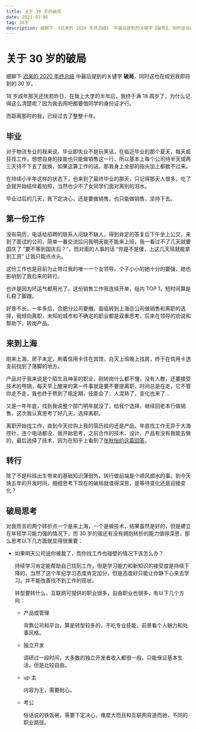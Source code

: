 ```yaml
---
title: 关于 30 岁的破局
date: 2021-03-06
tag: 30岁
description: 细聊下 《迟来的 2020 年终总结》 中最后提到的关键字【破局】，同时这也在规划我即将到的 30 岁。
---
```


# 关于 30 岁的破局

细聊下 [迟来的 2020 年终总结](/posts/2021/2020-final) 中最后提到的关键字 **破局**，同时这也在规划我即将到的 30 岁。

18 岁成年那天还恍若昨日，在我上大学的半年后，我终于满 18 周岁了，为什么记得这么清楚呢？因为我去网吧都要借同学的身份证才行。

而距离那时的我，已经过去了整整十年。

## 毕业

对于物流专业的我来说，毕业即失业不是玩笑话，在临近毕业的那个夏天，每天疯狂找工作，想想自身的技能也只能做销售这一行，所以基本上每个公司待半天或两三天待不下去了就换，如果这算工作的话，那我身上全部的指头加上都数不过来。

在持续小半年这样的状态下，也来到了最终毕业的那天，只记得那天人很多，吃了会就开始结伴着拍照，当然也少不了女同学们面对离别的泪水。

毕业过后的几天，我下定决心，还是要做销售，也只能做销售，坚持下去。

## 第一份工作

没有简历，电话给招聘的联系人问缺不缺人，得到肯定的答复后下午坐上公交，来到了面试的公司，简单一番交流后问我明天能不能来上班，我一看过不了几天就要国庆了 ”要不等到国庆后？“，而对面的人事的话 “你是不是傻，上这几天班就能拿到工资” 让我只能点点头。

这份工作也是目前为止带过我的唯一一个女领导，个子小小的她十分的要强，她也影响到了我后来的转行。

也许是因为坏运气都用光了，这份销售工作我连续开单，组内 TOP 1，短时间算是扎稳了脚跟。

好景不长，一年多后，合肥分公司要撤，面临转到上海总公司做销售和离职的选择，我倾向离职，未知的城市和不确定的职业都是双重思考，后来在领导的劝说和帮助下，转岗产品。

## 来到上海

刚来上海，房子未定，刷着信用卡住在宾馆，白天上班晚上找房，终于在信用卡透支前找到了落脚的地方。

产品对于我来说是个陌生且神圣的职业，刚转岗什么都不懂，没有人教，还要接受技术的甩锅，每天早上醒来的第一件事就是要不要提离职，时间总是在走，它不管你走不走，我也终于熬到了稳定期，技能会了，人混熟了，变化也来了...

又是一年年底，找到我说整个部门明年就没了，给我个选择，继续回老本行做销售，这次我认真思考了好几天，选择离职。

离职开始找工作，直到今天拉钩上我的简历挂的还是产品，年底找工作无异于大海捞针，连个电话都没，我开始思考，之前合作的技术、设计、产品有没有我能去做的，最后选择了技术，因为在知乎上看到了[张秋怡的这篇回答](https://www.zhihu.com/question/22689579/answer/22318058)。

## 转行

除了不是科班出生带来的基础知识薄弱外，转行做前端是个顺风顺水的事。到今天快五年的开发时间，细细思考下现在的破局就值得深思，是等待变化还是迎接变化？

## 破局思考

对我而言的两个转折点一个是来上海，一个是做技术，结果虽然是好的，但是建立在年轻学习能力强的情况下，而 30 岁的我还有没有拥抱转折的能力值得深思，那么思考以下几方面就显得很重要：

- 如果明天公司说你被裁了，而你找工作也碰壁的情况下该怎么办？

  持续学习肯定能帮助自己找到工作，但是学习能力和新知识的接受度是持续下降的，当然了这个年纪学习态度肯定加分，但是态度好只能让你静下心来去学习。并不能改善找不到工作的现状。

  转型要转什么，互联网可提供的职业很多，自由职业也很多，有以下几个方向：

  - 产品或管理

    背靠公司和平台，算是转型较多的，不吃专业技能，前景看个人魅力和处事风格。

  - 独立开发

    调研过一段时间，大多数的独立开发者收入都很一般，只能保证基本生活，但是比较自由。

  - up 主

    内容为王，需要耐心。

  - 考公

    俗话说的铁饭碗，需要下定决心，难度大而且和互联网背道而驰，不同的职业路径。
